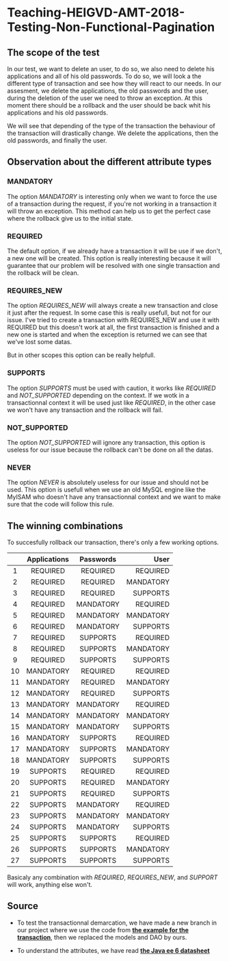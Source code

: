 # Teaching-HEIGVD-AMT-2018-Testing-Non-Functional-Pagination

## The scope of the test 
In our test, we want to delete an user, to do so, we also need to delete his applications and all of his old passwords.
To do so, we will look a the different type of transaction and see how they will react to our needs.
In our assesment, we delete the applications, the old passwords and the user, during the deletion of the user we need to throw an exception. At this moment there should be a rollback and the user should be back whit his applications and his old passwords.

We will see that depending of the type of the transaction the behaviour of the transaction will drastically change.
We delete the applications, then the old passwords, and finally the user.

## Observation about the different attribute types 

### MANDATORY
The option *MANDATORY* is interesting only when we want to force the use of a transaction during the request, if you're not working in a transaction it will throw an exception.
This method can help us to get the perfect case where the rollback give us to the initial state.

### REQUIRED
The default option, if we already have a transaction it will be use if we don't, a new one will be created.
This option is really interesting because it will guarantee that our problem will be resolved with one single transaction and the rollback will be clean.

### REQUIRES_NEW
The option *REQUIRES_NEW* will always create a new transaction and close it just after the request. In some case this is really usefull, but not for our issue.
I've tried to create a transaction with REQUIRES_NEW and use it with REQUIRED but this doesn't work at all, the first transaction is finished and a new one is started and when the exception is returned we can see that we've lost some datas.

But in other scopes this option can be really helpfull.

### SUPPORTS
The option *SUPPORTS* must be used with caution, it works like *REQUIRED* and *NOT_SUPPORTED* depending on the context.
If we wotk in a transactionnal context it will be used just like *REQUIRED*, in the other case we won't have any transaction and the rollback will fail.

### NOT_SUPPORTED
The option *NOT_SUPPORTED* will ignore any transaction, this option is useless for our issue because the rollback can't be done on all the datas.

### NEVER
The option *NEVER* is absolutely useless for our issue and should not be used. This option is usefull when we use an old MySQL engine like the MyISAM who doesn't have any transactionnal context and we want to make sure that the code will follow this rule.

## The winning combinations
To succesfully rollback our transaction, there's only a few working options.

|       | Applications  | Passwords  | User       |
| :----:|:-------------:| :---------:|-----------:|
| 1     | REQUIRED      | REQUIRED   | REQUIRED   |
| 2     | REQUIRED      | REQUIRED   | MANDATORY  |
| 3     | REQUIRED      | REQUIRED   | SUPPORTS   |
| 4     | REQUIRED      | MANDATORY  | REQUIRED   |
| 5     | REQUIRED      | MANDATORY  | MANDATORY  |
| 6     | REQUIRED      | MANDATORY  | SUPPORTS   |
| 7     | REQUIRED      | SUPPORTS   | REQUIRED   |
| 8     | REQUIRED      | SUPPORTS   | MANDATORY  |
| 9     | REQUIRED      | SUPPORTS   | SUPPORTS   |
| 10    | MANDATORY     | REQUIRED   | REQUIRED   |
| 11    | MANDATORY     | REQUIRED   | MANDATORY  |
| 12    | MANDATORY     | REQUIRED   | SUPPORTS   |
| 13    | MANDATORY     | MANDATORY  | REQUIRED   |
| 14    | MANDATORY     | MANDATORY  | MANDATORY  |
| 15    | MANDATORY     | MANDATORY  | SUPPORTS   |
| 16    | MANDATORY     | SUPPORTS   | REQUIRED   |
| 17    | MANDATORY     | SUPPORTS   | MANDATORY  |
| 18    | MANDATORY     | SUPPORTS   | SUPPORTS   |
| 19    | SUPPORTS      | REQUIRED   | REQUIRED   |
| 20    | SUPPORTS      | REQUIRED   | MANDATORY  |
| 21    | SUPPORTS      | REQUIRED   | SUPPORTS   |
| 22    | SUPPORTS      | MANDATORY  | REQUIRED   |
| 23    | SUPPORTS      | MANDATORY  | MANDATORY  |
| 24    | SUPPORTS      | MANDATORY  | SUPPORTS   |
| 25    | SUPPORTS      | SUPPORTS   | REQUIRED   |
| 26    | SUPPORTS      | SUPPORTS   | MANDATORY  |
| 27    | SUPPORTS      | SUPPORTS   | SUPPORTS   |

Basicaly any combination with *REQUIRED*, *REQUIRES_NEW*, and *SUPPORT* will work, anything else won't.

## Source 
- To test the transactionnal demarcation, we have made a new branch in our project where we use the code from **[the example for the transaction](https://github.com/SoftEng-HEIGVD/Teaching-HEIGVD-AMT-Transactions-with-EJB "EJB transaction example")**, then we replaced the models and DAO by ours.

- To understand the attributes, we have read **[the Java ee 6 datasheet](https://docs.oracle.com/javaee/6/api/javax/ejb/TransactionAttributeType.html "Java EE 6 official documentation")**